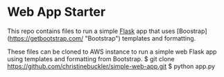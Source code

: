 # Web App Starter


This repo contains files to run a simple [Flask](http://flask.pocoo.org/ "Flask") app that uses [Boostrap] (https://getbootstrap.com/ "Bootstrap") templates and formatting.

These files can be cloned to AWS instance to run a simple web Flask app using templates and formatting from Bootstrap. 
$ git clone https://github.com/christinebuckler/simple-web-app.git
$ python app.py
